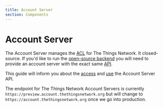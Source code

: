 ```yaml
---
title: Account Server
section: Components
---
```


# Account Server

The Account Server manages the [ACL](https://en.wikipedia.org/wiki/Access_control_list) for The Things Network. It closed-source. If you'd like to run the [open-source backend](https://github.com/thethingsnetwork/ttn) you will need to provide an account server with the exact same [API](#the-things-network-account-server-api).

This guide will inform you about the [access]() and [use](#the-things-network-account-server-api) the Account Server API.

The endpoint for The Things Network Account Servers is currently `https://preview.account.thethingsnetwork.org` but will change to `https://account.thethingsnetwork.org` once we go into production.
